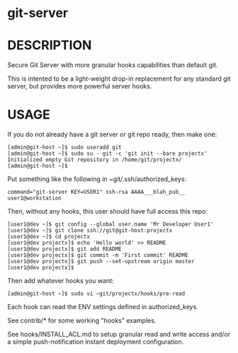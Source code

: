 # git-server

# DESCRIPTION

Secure Git Server with more granular hooks capabilities than default git.

This is intented to be a light-weight drop-in replacement for any
standard git server, but provides more powerful server hooks.

# USAGE

If you do not already have a git server or git repo ready, then make one:

```
[admin@git-host ~]$ sudo useradd git
[admin@git-host ~]$ sudo su - git -c 'git init --bare projectx'
Initialized empty Git repository in /home/git/projectx/
[admin@git-host ~]$
```

Put something like the following in ~git/.ssh/authorized_keys:

```
command="git-server KEY=USER1" ssh-rsa AAAA___blah_pub__ user1@workstation
```

Then, without any hooks, this user should have full access this repo:

```
[user1@dev ~]$ git config --global user.name 'Mr Developer User1'
[user1@dev ~]$ git clone ssh://git@git-host:projectx
[user1@dev ~]$ cd projectx
[user1@dev projectx]$ echo 'Hello world' >> README
[user1@dev projectx]$ git add README
[user1@dev projectx]$ git commit -m 'First commit' README
[user1@dev projectx]$ git push --set-upstream origin master
[user1@dev projectx]$
```

Then add whatever hooks you want:

```
[admin@git-host ~]$ sudo vi ~git/projectx/hooks/pre-read
```

Each hook can read the ENV settings defined in authorized_keys.

See contrib/* for some working "hooks" examples.

See hooks/INSTALL_ACL.md to setup granular read and write access
and/or a simple push-notification instant deployment configuration.
